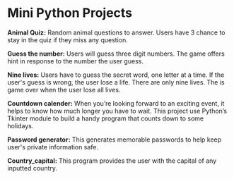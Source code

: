 # Mini Python Projects

**Animal Quiz:** Random animal questions to answer. Users have 3 chance to stay in the quiz if they miss any question.

**Guess the number:** Users will guess three digit numbers. The game offers hint in response to the number the user guess.

**Nine lives:** Users have to guess the secret word, one letter at a time. If the user's guess is wrong, the user lose a life. There are only nine lives. The is game over when the user lose all lives.

**Countdown calender:** When you’re looking forward to an exciting event, it helps to know how much longer you have to wait. This project use Python’s Tkinter module to build a handy program that counts down to some holidays.

**Password generator:** This generates memorable passwords to help keep user's private information safe.

**Country_capital:** This program provides the user with the capital of any inputted country.